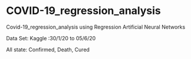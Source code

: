 # COVID-19_regression_analysis
Covid-19_regression_analysis using Regression Artificial Neural Networks


Data Set: Kaggle :30/1/20 to 05/6/20

All state: Confirmed, Death, Cured 

